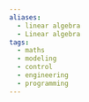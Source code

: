 ```yaml
---
aliases:
  - linear algebra
  - Linear algebra
tags:
  - maths
  - modeling
  - control
  - engineering
  - programming
---
```

